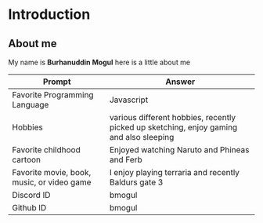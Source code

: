 # Introduction

## About me
My name is **Burhanuddin Mogul** 
here is a little about me

|Prompt|Answer|
|---|---|
|Favorite Programming Language| Javascript|
|Hobbies|various different hobbies, recently picked up sketching, enjoy gaming and also sleeping|
|Favorite childhood cartoon| Enjoyed watching Naruto and Phineas and Ferb|
|Favorite movie, book, music, or video game|I enjoy playing terraria and recently Baldurs gate 3|
|Discord ID|bmogul|
|Github ID|bmogul|



